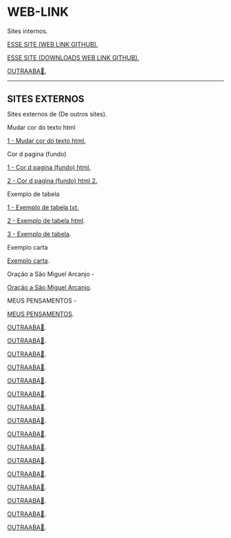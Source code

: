 # WEB-LINK



Sites internos.


<!------------------------------------------------------>
<!------------------------------------------------------>
<a href="https://github.com/santos246/WEB-LINK
" target="_blank">ESSE SITE (WEB LINK GITHUB).</a>
<!------------------------------------------------------>
<a href="https://github.com/santos246/WEB-LINK/archive/refs/heads/main.zip" target="_blank">ESSE SITE (DOWNLOADS WEB LINK GITHUB).</a>
<!------------------------------------------------------>
<a href="LINK🔴" target="_blank">OUTRAABA🔴.</a>
<!------------------------------------------------------>



<HR/>

<h1 style="font-size:150%">SITES EXTERNOS</h1>
Sites externos de (De outros sites).
<br/>

<!------------------------------------------------------>
Mudar cor do texto html<br/>

<a href="https://www.gsigma.ufsc.br/~popov/aulas/bd1/progweb/basicow95/fontes.html" target="_blank">1 - Mudar cor do texto html.</a>
<!------------------------------------------------------>
Cor d pagina (fundo)<br/>

<a href="https://www.htmlprogressivo.net/2013/08/bgcolor-Como-mudar-a-cor-de-fundo-de-um-site-A-tabela-de-cores.html" target="_blank">1 - Cor d pagina (fundo) html.</a>
<!------------------------------------------------------>
<a href="https://pt.wikihow.com/Configurar-Cores-de-Fundo-em-HTML" target="_blank">2 - Cor d pagina (fundo) html 2.</a>
<!------------------------------------------------------>
Exemplo de tabela<br/>

<a href="TABELA.txt" target="_blank">1 - Exemplo de tabela txt.</a>
<!------------------------------------------------------>
<a href="TABELA.html" target="_blank">2 - Exemplo de tabela html</a>.
<!------------------------------------------------------>
<a href="https://raw.githubusercontent.com/santos246/WEB-LINK/main/TABELA.html" target="_blank">3 - Exemplo de tabela</a>.
<!------------------------------------------------------>
Exemplo carta

<a href="https://raw.githubusercontent.com/santos246/WEB-LINK/main/Exemplo%20carta.html" target="_blank">Exemplo carta</a>.
<!------------------------------------------------------>
Oração a São Miguel Arcanjo - 

<a href="https://santos246.github.io/WEB-LINK/Ora%C3%A7%C3%A3o%20a%20S%C3%A3o%20Miguel%20Arcanjo.html" target="_blank">Oração a São Miguel Arcanjo</a>.
<!------------------------------------------------------>
MEUS PENSAMENTOS - 

<a href="MEUS PENSAMENTOS.pdf" target="_blank">MEUS PENSAMENTOS</a>.
<!------------------------------------------------------>


<a href="LINK🔴" target="_blank">OUTRAABA🔴</a>.
<!------------------------------------------------------>


<a href="LINK🔴" target="_blank">OUTRAABA🔴</a>.
<!------------------------------------------------------>


<a href="LINK🔴" target="_blank">OUTRAABA🔴</a>.
<!------------------------------------------------------>


<a href="LINK🔴" target="_blank">OUTRAABA🔴</a>.
<!------------------------------------------------------>


<a href="LINK🔴" target="_blank">OUTRAABA🔴</a>.
<!------------------------------------------------------>


<a href="LINK🔴" target="_blank">OUTRAABA🔴</a>.
<!------------------------------------------------------>










<!------------------------------------------------------>
<a href="LINK🔴" target="_blank">OUTRAABA🔴</a>.
<!------------------------------------------------------>
<a href="LINK🔴" target="_blank">OUTRAABA🔴</a>.
<!------------------------------------------------------>
<a href="LINK🔴" target="_blank">OUTRAABA🔴</a>.
<!------------------------------------------------------>
<a href="LINK🔴" target="_blank">OUTRAABA🔴</a>.
<!------------------------------------------------------>
<a href="LINK🔴" target="_blank">OUTRAABA🔴</a>.
<!------------------------------------------------------>
<a href="LINK🔴" target="_blank">OUTRAABA🔴</a>.
<!------------------------------------------------------>
<a href="LINK🔴" target="_blank">OUTRAABA🔴</a>.
<!------------------------------------------------------>
<a href="LINK🔴" target="_blank">OUTRAABA🔴</a>.
<!------------------------------------------------------>
<a href="LINK🔴" target="_blank">OUTRAABA🔴</a>.
<!------------------------------------------------------>
<a href="LINK🔴" target="_blank">OUTRAABA🔴</a>.
<!------------------------------------------------------>

































